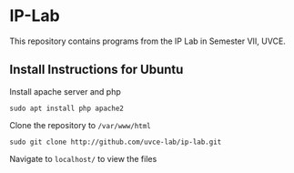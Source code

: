 # IP-Lab

This repository contains programs from the IP Lab in Semester VII, UVCE. 

## Install Instructions for Ubuntu

Install apache server and php

`sudo apt install php apache2`

Clone the repository to `/var/www/html`

`sudo git clone http://github.com/uvce-lab/ip-lab.git`

Navigate to `localhost/` to view the files
